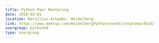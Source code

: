 ```yaml
---
title: Python Peer Mentoring
date: 2018-03-01
location: Marsilius-Arkaden, Heidelberg
link: https://www.meetup.com/HeidelbergPython/events/ntqtsmyxfbcb/
usergroup: pythonhd
type: usergroup
---
```

